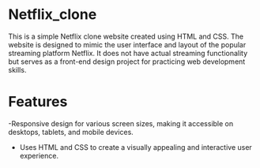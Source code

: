 # Netflix_clone
This is a simple Netflix clone website created using HTML and CSS. The website is designed to mimic the user interface and layout of the popular streaming platform Netflix. It does not have actual streaming functionality but serves as a front-end design project for practicing web development skills.

# Features
-Responsive design for various screen sizes, making it accessible on desktops, tablets, and mobile devices.
- Uses HTML and CSS to create a visually appealing and interactive user experience.
 
